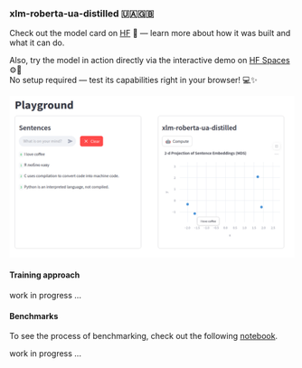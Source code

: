 ### xlm-roberta-ua-distilled 🇺🇦🇬🇧

Check out the model card on [HF](https://huggingface.co/panalexeu/xlm-roberta-ua-distilled) 📄 — learn more about how it was built and what it can do.

Also, try the model in action directly via the interactive demo on [HF Spaces](https://huggingface.co/spaces/panalexeu/xlm-roberta-ua-distilled) ⚙️🧪  
No setup required — test its capabilities right in your browser! 💻✨

![Playground](./pics/playground.png)

#### Training approach 

work in progress ... 

#### Benchmarks

To see the process of benchmarking, check out the following [notebook](./researches/benchmarks.ipynb).

work in progress ...

